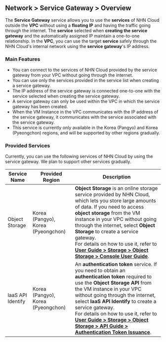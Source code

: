 ## Network > Service Gateway > Overview

The **Service Gateway** service allows you to use the **services** of NHN Cloud outside the **VPC** without using a **floating IP** and having the traffic going through the internet. The **service** selected when **creating the service gateway** and the automatically assigned IP maintain a one-to-one relationship. In the **VPC**, you can use the target **service** safely through the NHN Cloud's internal network using the **service gateway**'s IP address.

### Main Features

* You can connect to the services of NHN Cloud provided by the service gateway from your VPC without going through the internet.
* You can use only the services provided in the service list when creating a service gateway.
* The IP address of the service gateway is connected one-to-one with the service selected when creating the service gateway.
* A service gateway can only be used within the VPC in which the service gateway has been created.
* When the VM Instance in the VPC communicates with the IP address of the service gateway, it communicates with the service associated with the service gateway.
* This service is currently only available in the Korea (Pangyo) and Korea (Pyeongchon) regions, and will be supported by other regions gradually.

### Provided Services

Currently, you can use the following services of NHN Cloud by using the service gateway. We plan to support other services gradually.

Service Name  | Provided Region | Description
------------- | ------------- | -------------------
Object Storage|Korea (Pangyo), Korea (Pyeongchon)|**Object Storage** is an online storage service provided by NHN Cloud, which lets you store large amounts of data. If you need to access **object storage** from the VM instance in your VPC without going through the internet, select **Object Storage** to create a service gateway.<br>For details on how to use it, refer to [**User Guide > Storage > Object Storage > Console User Guide**](https://docs.toast.com/ko/Storage/Object%20Storage/ko/console-guide/).
IaaS API Identify|Korea (Pangyo), Korea (Pyeongchon)|An **authentication token** service. If you need to obtain an **authentication token** required to use the **Object Storage API** from the VM instance in your VPC without going through the internet, select **IaaS API Identify** to create a service gateway.<br>For details on how to use it, refer to [**User Guide > Storage > Object Storage > API Guide > Authentication Token Issuance**](https://docs.toast.com/ko/Storage/Object%20Storage/ko/api-guide/).
